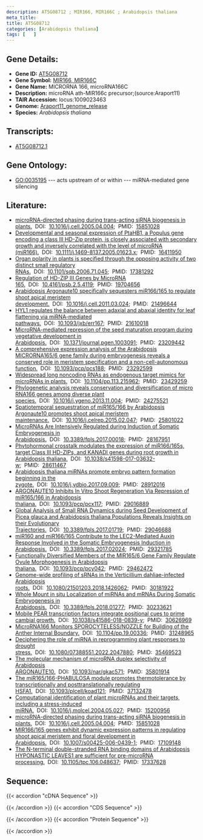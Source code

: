 ```yaml
---
description: AT5G08712 ; MIR166, MIR166C ; Arabidopsis thaliana
meta_title:
title: AT5G08712
categories: [Arabidopsis thaliana]
tags: [   ]
---
```


## Gene Details:
- **Gene ID:** [AT5G08712](https://www.arabidopsis.org/locus?name=AT5G08712)
- **Gene Symbol:** <u>MIR166, MIR166C</u>
- **Gene Name:** MICRORNA 166, microRNA166C
- **Description:**   microRNA ath-MIR166c precursor;(source:Araport11)
- **TAIR Accession:** locus:1009023463
- **Genome:** [Araport11_genome_release](https://www.arabidopsis.org/download/list?dir=Genes%2FAraport11_genome_release)
- **Species:** *Arabidopsis thaliana*

## Transcripts:
   -  [AT5G08712.1](https://www.arabidopsis.org/gene?name=AT5G08712.1)
## Gene Ontology:
   - [GO:0035195](https://amigo.geneontology.org/amigo/term/GO:0035195)&nbsp;---&nbsp;acts upstream of or within&nbsp;---&nbsp;miRNA-mediated gene silencing
## Literature:
   - [microRNA-directed phasing during trans-acting siRNA biogenesis in plants.](https://www.doi.org/10.1016/j.cell.2005.04.004)&nbsp;&nbsp;DOI:&nbsp;&nbsp;[10.1016/j.cell.2005.04.004](https://www.doi.org/10.1016/j.cell.2005.04.004);&nbsp;&nbsp;PMID:&nbsp;&nbsp;[15851028](https://pubmed.ncbi.nlm.nih.gov/15851028/)
   - [Developmental and seasonal expression of PtaHB1, a Populus gene encoding a class  III HD-Zip protein, is closely associated with secondary growth and inversely  correlated with the level of microRNA (miR166).](https://www.doi.org/10.1111/j.1469-8137.2005.01623.x)&nbsp;&nbsp;DOI:&nbsp;&nbsp;[10.1111/j.1469-8137.2005.01623.x](https://www.doi.org/10.1111/j.1469-8137.2005.01623.x);&nbsp;&nbsp;PMID:&nbsp;&nbsp;[16411950](https://pubmed.ncbi.nlm.nih.gov/16411950/)
   - [Organ polarity in plants is specified through the opposing activity of two  distinct small regulatory RNAs.](https://www.doi.org/10.1101/sqb.2006.71.045)&nbsp;&nbsp;DOI:&nbsp;&nbsp;[10.1101/sqb.2006.71.045](https://www.doi.org/10.1101/sqb.2006.71.045);&nbsp;&nbsp;PMID:&nbsp;&nbsp;[17381292](https://pubmed.ncbi.nlm.nih.gov/17381292/)
   - [Regulation of HD-ZIP III Genes by MicroRNA 165.](https://www.doi.org/10.4161/psb.2.5.4119)&nbsp;&nbsp;DOI:&nbsp;&nbsp;[10.4161/psb.2.5.4119](https://www.doi.org/10.4161/psb.2.5.4119);&nbsp;&nbsp;PMID:&nbsp;&nbsp;[19704656](https://pubmed.ncbi.nlm.nih.gov/19704656/)
   - [Arabidopsis Argonaute10 specifically sequesters miR166/165 to regulate shoot  apical meristem development.](https://www.doi.org/10.1016/j.cell.2011.03.024)&nbsp;&nbsp;DOI:&nbsp;&nbsp;[10.1016/j.cell.2011.03.024](https://www.doi.org/10.1016/j.cell.2011.03.024);&nbsp;&nbsp;PMID:&nbsp;&nbsp;[21496644](https://pubmed.ncbi.nlm.nih.gov/21496644/)
   - [HYL1 regulates the balance between adaxial and abaxial identity for leaf  flattening via miRNA-mediated pathways.](https://www.doi.org/10.1093/jxb/err167)&nbsp;&nbsp;DOI:&nbsp;&nbsp;[10.1093/jxb/err167](https://www.doi.org/10.1093/jxb/err167);&nbsp;&nbsp;PMID:&nbsp;&nbsp;[21610018](https://pubmed.ncbi.nlm.nih.gov/21610018/)
   - [MicroRNA-mediated repression of the seed maturation program during vegetative  development in Arabidopsis.](https://www.doi.org/10.1371/journal.pgen.1003091)&nbsp;&nbsp;DOI:&nbsp;&nbsp;[10.1371/journal.pgen.1003091](https://www.doi.org/10.1371/journal.pgen.1003091);&nbsp;&nbsp;PMID:&nbsp;&nbsp;[23209442](https://pubmed.ncbi.nlm.nih.gov/23209442/)
   - [A comprehensive expression analysis of the Arabidopsis MICRORNA165/6 gene family  during embryogenesis reveals a conserved role in meristem specification and a  non-cell-autonomous function.](https://www.doi.org/10.1093/pcp/pcs188)&nbsp;&nbsp;DOI:&nbsp;&nbsp;[10.1093/pcp/pcs188](https://www.doi.org/10.1093/pcp/pcs188);&nbsp;&nbsp;PMID:&nbsp;&nbsp;[23292599](https://pubmed.ncbi.nlm.nih.gov/23292599/)
   - [Widespread long noncoding RNAs as endogenous target mimics for microRNAs in  plants.](https://www.doi.org/10.1104/pp.113.215962)&nbsp;&nbsp;DOI:&nbsp;&nbsp;[10.1104/pp.113.215962](https://www.doi.org/10.1104/pp.113.215962);&nbsp;&nbsp;PMID:&nbsp;&nbsp;[23429259](https://pubmed.ncbi.nlm.nih.gov/23429259/)
   - [Phylogenetic analysis reveals conservation and diversification of micro RNA166  genes among diverse plant species.](https://www.doi.org/10.1016/j.ygeno.2013.11.004)&nbsp;&nbsp;DOI:&nbsp;&nbsp;[10.1016/j.ygeno.2013.11.004](https://www.doi.org/10.1016/j.ygeno.2013.11.004);&nbsp;&nbsp;PMID:&nbsp;&nbsp;[24275521](https://pubmed.ncbi.nlm.nih.gov/24275521/)
   - [Spatiotemporal sequestration of miR165/166 by Arabidopsis Argonaute10 promotes  shoot apical meristem maintenance.](https://www.doi.org/10.1016/j.celrep.2015.02.047)&nbsp;&nbsp;DOI:&nbsp;&nbsp;[10.1016/j.celrep.2015.02.047](https://www.doi.org/10.1016/j.celrep.2015.02.047);&nbsp;&nbsp;PMID:&nbsp;&nbsp;[25801022](https://pubmed.ncbi.nlm.nih.gov/25801022/)
   - [MicroRNAs Are Intensively Regulated during Induction of Somatic Embryogenesis in  Arabidopsis.](https://www.doi.org/10.3389/fpls.2017.00018)&nbsp;&nbsp;DOI:&nbsp;&nbsp;[10.3389/fpls.2017.00018](https://www.doi.org/10.3389/fpls.2017.00018);&nbsp;&nbsp;PMID:&nbsp;&nbsp;[28167951](https://pubmed.ncbi.nlm.nih.gov/28167951/)
   - [Phytohormonal crosstalk modulates the expression of miR166/165s, target Class III  HD-ZIPs, and KANADI genes during root growth in Arabidopsis thaliana.](https://www.doi.org/10.1038/s41598-017-03632-w)&nbsp;&nbsp;DOI:&nbsp;&nbsp;[10.1038/s41598-017-03632-w](https://www.doi.org/10.1038/s41598-017-03632-w);&nbsp;&nbsp;PMID:&nbsp;&nbsp;[28611467](https://pubmed.ncbi.nlm.nih.gov/28611467/)
   - [Arabidopsis thaliana miRNAs promote embryo pattern formation beginning in the  zygote.](https://www.doi.org/10.1016/j.ydbio.2017.09.009)&nbsp;&nbsp;DOI:&nbsp;&nbsp;[10.1016/j.ydbio.2017.09.009](https://www.doi.org/10.1016/j.ydbio.2017.09.009);&nbsp;&nbsp;PMID:&nbsp;&nbsp;[28912016](https://pubmed.ncbi.nlm.nih.gov/28912016/)
   - [ARGONAUTE10 Inhibits In Vitro Shoot Regeneration Via Repression of miR165/166 in  Arabidopsis thaliana.](https://www.doi.org/10.1093/pcp/pcx117)&nbsp;&nbsp;DOI:&nbsp;&nbsp;[10.1093/pcp/pcx117](https://www.doi.org/10.1093/pcp/pcx117);&nbsp;&nbsp;PMID:&nbsp;&nbsp;[29016889](https://pubmed.ncbi.nlm.nih.gov/29016889/)
   - [Global Analysis of Small RNA Dynamics during Seed Development of Picea glauca and  Arabidopsis thaliana Populations Reveals Insights on their Evolutionary  Trajectories.](https://www.doi.org/10.3389/fpls.2017.01719)&nbsp;&nbsp;DOI:&nbsp;&nbsp;[10.3389/fpls.2017.01719](https://www.doi.org/10.3389/fpls.2017.01719);&nbsp;&nbsp;PMID:&nbsp;&nbsp;[29046688](https://pubmed.ncbi.nlm.nih.gov/29046688/)
   - [miR160 and miR166/165 Contribute to the LEC2-Mediated Auxin Response Involved in  the Somatic Embryogenesis Induction in Arabidopsis.](https://www.doi.org/10.3389/fpls.2017.02024)&nbsp;&nbsp;DOI:&nbsp;&nbsp;[10.3389/fpls.2017.02024](https://www.doi.org/10.3389/fpls.2017.02024);&nbsp;&nbsp;PMID:&nbsp;&nbsp;[29321785](https://pubmed.ncbi.nlm.nih.gov/29321785/)
   - [Functionally Diversified Members of the MIR165/6 Gene Family Regulate Ovule  Morphogenesis in Arabidopsis thaliana.](https://www.doi.org/10.1093/pcp/pcy042)&nbsp;&nbsp;DOI:&nbsp;&nbsp;[10.1093/pcp/pcy042](https://www.doi.org/10.1093/pcp/pcy042);&nbsp;&nbsp;PMID:&nbsp;&nbsp;[29462472](https://pubmed.ncbi.nlm.nih.gov/29462472/)
   - [Genome-wide profiling of sRNAs in the Verticillium dahliae-infected Arabidopsis  roots.](https://www.doi.org/10.1080/21501203.2018.1426062)&nbsp;&nbsp;DOI:&nbsp;&nbsp;[10.1080/21501203.2018.1426062](https://www.doi.org/10.1080/21501203.2018.1426062);&nbsp;&nbsp;PMID:&nbsp;&nbsp;[30181922](https://pubmed.ncbi.nlm.nih.gov/30181922/)
   - [Whole Mount in situ Localization of miRNAs and mRNAs During Somatic Embryogenesis  in Arabidopsis.](https://www.doi.org/10.3389/fpls.2018.01277)&nbsp;&nbsp;DOI:&nbsp;&nbsp;[10.3389/fpls.2018.01277](https://www.doi.org/10.3389/fpls.2018.01277);&nbsp;&nbsp;PMID:&nbsp;&nbsp;[30233621](https://pubmed.ncbi.nlm.nih.gov/30233621/)
   - [Mobile PEAR transcription factors integrate positional cues to prime cambial  growth.](https://www.doi.org/10.1038/s41586-018-0839-y)&nbsp;&nbsp;DOI:&nbsp;&nbsp;[10.1038/s41586-018-0839-y](https://www.doi.org/10.1038/s41586-018-0839-y);&nbsp;&nbsp;PMID:&nbsp;&nbsp;[30626969](https://pubmed.ncbi.nlm.nih.gov/30626969/)
   - [MicroRNA166 Monitors SPOROCYTELESS/NOZZLE for Building of the Anther Internal  Boundary.](https://www.doi.org/10.1104/pp.19.00336)&nbsp;&nbsp;DOI:&nbsp;&nbsp;[10.1104/pp.19.00336](https://www.doi.org/10.1104/pp.19.00336);&nbsp;&nbsp;PMID:&nbsp;&nbsp;[31248965](https://pubmed.ncbi.nlm.nih.gov/31248965/)
   - [Deciphering the role of miRNA in reprogramming plant responses to drought stress.](https://www.doi.org/10.1080/07388551.2022.2047880)&nbsp;&nbsp;DOI:&nbsp;&nbsp;[10.1080/07388551.2022.2047880](https://www.doi.org/10.1080/07388551.2022.2047880);&nbsp;&nbsp;PMID:&nbsp;&nbsp;[35469523](https://pubmed.ncbi.nlm.nih.gov/35469523/)
   - [The molecular mechanism of microRNA duplex selectivity of Arabidopsis  ARGONAUTE10.](https://www.doi.org/10.1093/nar/gkac571)&nbsp;&nbsp;DOI:&nbsp;&nbsp;[10.1093/nar/gkac571](https://www.doi.org/10.1093/nar/gkac571);&nbsp;&nbsp;PMID:&nbsp;&nbsp;[35801914](https://pubmed.ncbi.nlm.nih.gov/35801914/)
   - [The miR165/166-PHABULOSA module promotes thermotolerance by transcriptionally and  posttranslationally regulating HSFA1.](https://www.doi.org/10.1093/plcell/koad121)&nbsp;&nbsp;DOI:&nbsp;&nbsp;[10.1093/plcell/koad121](https://www.doi.org/10.1093/plcell/koad121);&nbsp;&nbsp;PMID:&nbsp;&nbsp;[37132478](https://pubmed.ncbi.nlm.nih.gov/37132478/)
   - [Computational identification of plant microRNAs and their targets, including a  stress-induced miRNA.](https://www.doi.org/10.1016/j.molcel.2004.05.027)&nbsp;&nbsp;DOI:&nbsp;&nbsp;[10.1016/j.molcel.2004.05.027](https://www.doi.org/10.1016/j.molcel.2004.05.027);&nbsp;&nbsp;PMID:&nbsp;&nbsp;[15200956](https://pubmed.ncbi.nlm.nih.gov/15200956/)
   - [microRNA-directed phasing during trans-acting siRNA biogenesis in plants.](https://www.doi.org/10.1016/j.cell.2005.04.004)&nbsp;&nbsp;DOI:&nbsp;&nbsp;[10.1016/j.cell.2005.04.004](https://www.doi.org/10.1016/j.cell.2005.04.004);&nbsp;&nbsp;PMID:&nbsp;&nbsp;[15851028](https://pubmed.ncbi.nlm.nih.gov/15851028/)
   - [MIR166/165 genes exhibit dynamic expression patterns in regulating shoot apical  meristem and floral development in Arabidopsis.](https://www.doi.org/10.1007/s00425-006-0439-1)&nbsp;&nbsp;DOI:&nbsp;&nbsp;[10.1007/s00425-006-0439-1](https://www.doi.org/10.1007/s00425-006-0439-1);&nbsp;&nbsp;PMID:&nbsp;&nbsp;[17109148](https://pubmed.ncbi.nlm.nih.gov/17109148/)
   - [The N-terminal double-stranded RNA binding domains of Arabidopsis HYPONASTIC  LEAVES1 are sufficient for pre-microRNA processing.](https://www.doi.org/10.1105/tpc.106.048637)&nbsp;&nbsp;DOI:&nbsp;&nbsp;[10.1105/tpc.106.048637](https://www.doi.org/10.1105/tpc.106.048637);&nbsp;&nbsp;PMID:&nbsp;&nbsp;[17337628](https://pubmed.ncbi.nlm.nih.gov/17337628/)
## Sequence:
{{< accordion "cDNA Sequence" >}}

{{< /accordion >}}
{{< accordion "CDS Sequence" >}}

{{< /accordion >}}
{{< accordion "Protein Sequence" >}}

{{< /accordion >}}
